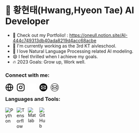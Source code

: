 # 🐥 황현태(Hwang,Hyeon Tae) AI Developer

- 🔭 Check out my Portfolio! : https://oneull.notion.site/AI-444c749313db40ada8219d4acc68acbe
- 🌱 I'm currently working as the 3rd KT aivleschool.
- 👯 I love Natural Language Processing related AI modeling.
- 😄 I feel thrilled when I achieve my goals.
- 🔥 2023 Goals: Grow up, Work well.

### Connect with me:

[<img align="left" alt="Portfolio" src="./img/globe-light.svg" height="26px" style="padding-right:10px;"/>](https://oneull.notion.site/AI-444c749313db40ada8219d4acc68acbe)

[<img align="left" alt="Instagram" src="./img/instagram-light.svg" height="26px" style="padding-right:10px;" />](https://instagram.com/oneul_hyeon#gh-light-mode-only)
[<img align="left" alt="Instagram" src="./img/instagram-dark.svg" height="26px" style="padding-right:10px;" />](https://instagram.com/oneul_hyeon#gh-dark-mode-only)

[<img align="left" alt="Mail" src="./img/email-light.svg" height="26px" style="padding-right:10px;">](mailto:gusxo3975@naver.com#gh-dark-mode-only)
[<img align="left" alt="Mail" src="./img/email-dark.svg" height="26px" style="padding-right:10px;">](mailto:gusxo3975@naver.com#gh-light-mode-only)
<br>

### Languages and Tools:

<img align="left" alt="Python" width="26px" src="https://cdn.jsdelivr.net/gh/devicons/devicon/icons/python/python-original.svg" style="padding-right:10px;" />
<img align="left" alt="Tensorflow" width="26px" src="https://cdn.jsdelivr.net/gh/devicons/devicon/icons/tensorflow/tensorflow-original.svg" style="padding-right:10px;" />
<img align="left" alt="Matlab" width="26px" src="https://cdn.jsdelivr.net/gh/devicons/devicon/icons/matlab/matlab-original.svg" style="padding-right:10px;" />
<img align="left" alt="GitHub" width="26px" src="https://user-images.githubusercontent.com/3369400/139448065-39a229ba-4b06-434b-bc67-616e2ed80c8f.png" style="padding-right:10px;" />
